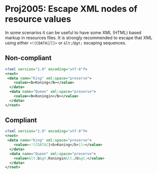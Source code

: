 # Proj2005: Escape XML nodes of resource values
In some scenarios it can be useful to have some XML (HTML) based markup in
resources files. It is strongly recommended to escape that XML using either
`<![CDATA[`/`]]>` or `&lt;`/`@gt;` escaping sequences.

## Non-compliant
``` XML
<?xml version="1.0" encoding="utf-8"?>
<root>
 <data name="King" xml:space="preserve">
    <value><b>Koning</b></value>
  </data>
  <data name="Queen" xml:space="preserve">
    <value><b>Koningin</b></value>
  </data>
</root>
```

## Compliant
``` XML
<?xml version="1.0" encoding="utf-8"?>
<root>
 <data name="King" xml:space="preserve">
    <value><![CDATA[[<b>Koning</b>]]></value>
  </data>
  <data name="Queen" xml:space="preserve">
    <value>&lt;b&gt;Koningin&lt;/b&gt;</value>
  </data>
</root>
```

